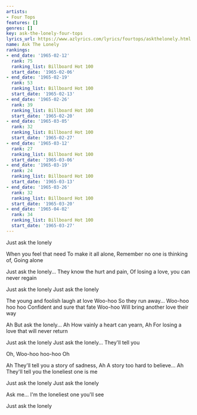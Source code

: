 ```yaml
---
artists:
- Four Tops
features: []
genres: []
key: ask-the-lonely-four-tops
lyrics_url: https://www.azlyrics.com/lyrics/fourtops/askthelonely.html
name: Ask The Lonely
rankings:
- end_date: '1965-02-12'
  rank: 75
  ranking_list: Billboard Hot 100
  start_date: '1965-02-06'
- end_date: '1965-02-19'
  rank: 53
  ranking_list: Billboard Hot 100
  start_date: '1965-02-13'
- end_date: '1965-02-26'
  rank: 39
  ranking_list: Billboard Hot 100
  start_date: '1965-02-20'
- end_date: '1965-03-05'
  rank: 32
  ranking_list: Billboard Hot 100
  start_date: '1965-02-27'
- end_date: '1965-03-12'
  rank: 27
  ranking_list: Billboard Hot 100
  start_date: '1965-03-06'
- end_date: '1965-03-19'
  rank: 24
  ranking_list: Billboard Hot 100
  start_date: '1965-03-13'
- end_date: '1965-03-26'
  rank: 32
  ranking_list: Billboard Hot 100
  start_date: '1965-03-20'
- end_date: '1965-04-02'
  rank: 34
  ranking_list: Billboard Hot 100
  start_date: '1965-03-27'
---
```


 Just ask the lonely


When you feel that need
To make it all alone,
Remember no one is thinking of,
Going alone

Just ask the lonely...
They know the hurt and pain,
Of losing a love, you can never regain

 Just ask the lonely
 Just ask the lonely

 The young and foolish laugh at love
 Woo-hoo
 So they run away...
 Woo-hoo hoo hoo
 Confident and sure that fate
 Woo-hoo
 Will bring another love their way

 Ah
 But ask the lonely...
 Ah
How vainly a heart can yearn,
 Ah
 For losing a love that will never return

 Just ask the lonely
 Just ask the lonely...
They'll tell you

 Oh, Woo-hoo hoo-hoo
Oh

 Ah
 They'll tell you a story of sadness,
 Ah
A story too hard to believe...
 Ah
 They'll tell you the loneliest one is me

 Just ask the lonely
 Just ask the lonely

 Ask me...
I'm the loneliest one you'll see

 Just ask the lonely

